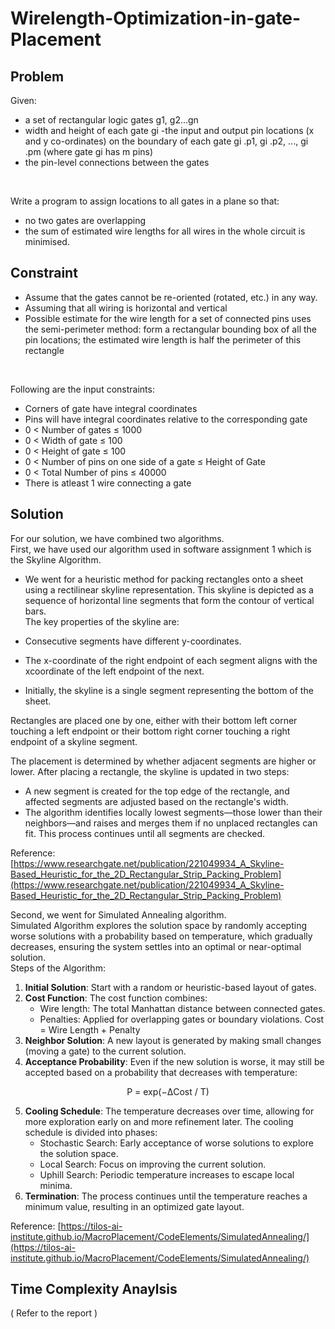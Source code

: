 # Wirelength-Optimization-in-gate-Placement
## Problem
Given:
- a set of rectangular logic gates g1, g2...gn
- width and height of each gate gi
-the input and output pin locations (x and y co-ordinates) on the boundary of each gate gi
.p1, gi
.p2, ..., gi
.pm
(where gate gi has m pins)
- the pin-level connections between the gates
<br> 

Write a program to assign locations to all gates in a plane so that:
- no two gates are overlapping
- the sum of estimated wire lengths for all wires in the whole circuit is minimised.

## Constraint
- Assume that the gates cannot be re-oriented (rotated, etc.) in any way.
- Assuming that all wiring is horizontal and vertical
- Possible estimate for the wire length for a set of connected pins uses the semi-perimeter method: form
a rectangular bounding box of all the pin locations; the estimated wire length is half the perimeter of this
rectangle
<br>

Following are the input constraints:
- Corners of gate have integral coordinates
- Pins will have integral coordinates relative to the corresponding gate
- 0 < Number of gates ≤ 1000
- 0 < Width of gate ≤ 100
- 0 < Height of gate ≤ 100
- 0 < Number of pins on one side of a gate ≤ Height of Gate
- 0 < Total Number of pins ≤ 40000
- There is atleast 1 wire connecting a gate
## Solution
For our solution, we have combined two algorithms.<br>
First, we have used our algorithm used in software assignment 1 which is the Skyline
Algorithm.<br>
- We went for a heuristic method for packing rectangles onto a sheet using a
rectilinear skyline representation. This skyline is depicted as a sequence of
horizontal line segments that form the contour of vertical bars.<br>
The key properties of the skyline are:

- Consecutive segments have different y-coordinates.
- The x-coordinate of the right endpoint of each segment aligns with the xcoordinate of the left endpoint of the next.
- Initially, the skyline is a single segment representing the bottom of the sheet.

Rectangles are placed one by one, either with their bottom left corner touching a left
endpoint or their bottom right corner touching a right endpoint of a skyline segment.

The placement is determined by whether adjacent segments are higher or lower.
After placing a rectangle, the skyline is updated in two steps:
- A new segment is created for the top edge of the rectangle, and affected
segments are adjusted based on the rectangle's width.
- The algorithm identifies locally lowest segments—those lower than their
neighbors—and raises and merges them if no unplaced rectangles can fit.
This process continues until all segments are checked.

Reference: [https://www.researchgate.net/publication/221049934_A_Skyline-Based_Heuristic_for_the_2D_Rectangular_Strip_Packing_Problem](https://www.researchgate.net/publication/221049934_A_Skyline-Based_Heuristic_for_the_2D_Rectangular_Strip_Packing_Problem)

Second, we went for Simulated Annealing algorithm.<br>
Simulated Algorithm explores the solution space by randomly accepting worse
solutions with a probability based on temperature, which gradually decreases,
ensuring the system settles into an optimal or near-optimal solution.<br>
Steps of the Algorithm:
1. **Initial Solution**: Start with a random or heuristic-based layout of gates.
2. **Cost Function**: The cost function combines:
    - Wire length: The total Manhattan distance between connected gates.
    - Penalties: Applied for overlapping gates or boundary violations.
Cost = Wire Length + Penalty
3. **Neighbor Solution**: A new layout is generated by making small changes
(moving a gate) to the current solution.
4. **Acceptance Probability**: Even if the new solution is worse, it may still be
accepted based on a probability that decreases with temperature:<br>
<div style="text-align: center;">
P = exp(−ΔCost / T)
</div>

5. **Cooling Schedule**: The temperature decreases over time, allowing for more
exploration early on and more refinement later. The cooling schedule is
divided into phases:
    - Stochastic Search: Early acceptance of worse solutions to explore the
solution space.
    - Local Search: Focus on improving the current solution.
    - Uphill Search: Periodic temperature increases to escape local minima.
6. **Termination**: The process continues until the temperature reaches a
minimum value, resulting in an optimized gate layout.

Reference: [https://tilos-ai-institute.github.io/MacroPlacement/CodeElements/SimulatedAnnealing/](https://tilos-ai-institute.github.io/MacroPlacement/CodeElements/SimulatedAnnealing/)

## Time Complexity Anaylsis
( Refer to the report )